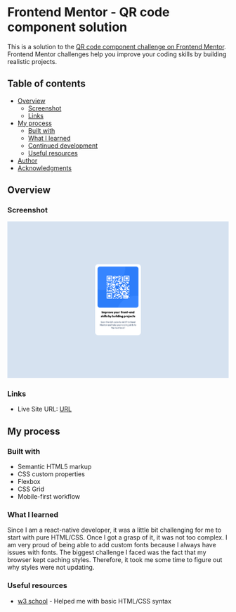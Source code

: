 # Frontend Mentor - QR code component solution

This is a solution to the [QR code component challenge on Frontend Mentor](https://www.frontendmentor.io/challenges/qr-code-component-iux_sIO_H). Frontend Mentor challenges help you improve your coding skills by building realistic projects. 

## Table of contents

- [Overview](#overview)
  - [Screenshot](#screenshot)
  - [Links](#links)
- [My process](#my-process)
  - [Built with](#built-with)
  - [What I learned](#what-i-learned)
  - [Continued development](#continued-development)
  - [Useful resources](#useful-resources)
- [Author](#author)
- [Acknowledgments](#acknowledgments)

## Overview

### Screenshot

![](./screenshot.png)

### Links

- Live Site URL: [URL](https://qr-code-amber-two.vercel.app/)

## My process

### Built with

- Semantic HTML5 markup
- CSS custom properties
- Flexbox
- CSS Grid
- Mobile-first workflow

### What I learned

Since I am a react-native developer, it was a little bit challenging for me to start with pure HTML/CSS. Once I got a grasp of it, it was not too complex. 
I am very proud of being able to add custom fonts because I always have issues with fonts. 
The biggest challenge I faced was the fact that my browser kept caching styles. Therefore, it took me some time to figure out why styles were not updating.

### Useful resources

- [w3 school](https://www.w3schools.com/) - Helped me with basic HTML/CSS syntax

